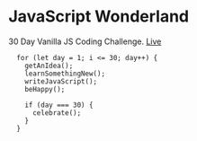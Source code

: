 # JavaScript Wonderland

30 Day Vanilla JS Coding Challenge. [Live](https://zw301.github.io/javascript-playground/)

```JS
  for (let day = 1; i <= 30; day++) {
    getAnIdea();
    learnSomethingNew();
    writeJavaScript();
    beHappy();

    if (day === 30) {
      celebrate();
    }
  }
```
